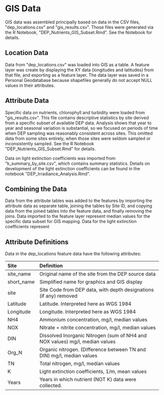 # GIS Data
GIS data was assembled principally based on data in the CSV files,
"dep_locations.csv" and "gis_results.csv".  Those files were generated via the R
Notebook, "DEP_Nutrients_GIS_Subset.Rmd".  See the Notebook for details.

## Location Data
Data from "dep_locations.csv" was loaded into GIS as a table.  A feature layer
was create by displaying the XY data (longitudes and latitudes) from that file,
and exporting as a feature layer.  The data layer was saved in a Personal
Geodatabase because shapefiles generally do not accept NULL values in their
attributes.

## Attribute Data
Specific data on nutrients, chlorophyll and turbidity were loaded from
"gis_results.csv".  This file contains descriptive statistics by site derived
from a specific subset of available DEP data. Analysis shows that  year to year
and seasonal variation is substantial, so we focused on periods of time when DEP
sampling was reasonably consistent across sites.  This omitted data from some
sites entirely, when those sites were seldom sampled or inconsistently sampled.
See the R Notebook "DEP_Nutrients_GIS_Subset.Rmd" for details.

Data on light extinction coefficients was imported from "k_summary_by_site.csv",
which contains summary statistics.  Details on development of the light 
extinction coefficients can be found in the notebook 
"DEP_Irradiance_Analysis.Rmd".

## Combining the Data
Data from the attribute tables was added to the features by importing the 
attribute data as separate table, joining the tables by Site ID, and copying 
data from the joined tables into the feature data, and finally removing the
joins.  Data imported to the feature layer represent median values for the 
specific data subset for GIS mapping.  Data for the light extinction 
coefficients represent 

## Attribute Definitions
Data in the dep_locations feature data have the following attributes:

| Site      |   Definition                                            |
|:----------|:--------------------------------------------------------| 
|site_name  |   Original name of the site from the DEP source data    |
|short_name |   Simplified name for graphics and GIS display          |
|site       |   Site Code from DEP data, with depth designations (if any) removed |
|Latitude   |   Latitude.  Interpreted here as WGS 1984               |
|Longitude  |   Longitude.  Interpreted here as WGS 1984              |
|NH4        |   Ammonium concentration, mg/l, median values           |
|NOX        |   Nitrate + nitrite concentration,  mg/l, median values |
|DIN        |   Dissolved Inorganic Nitrogen (sum of NH4 and NOX values) mg/l, median values |
|Org_N      |   Organic nitrogen. (Difference between TN and DIN)  mg/l, median values |
|TN         |   Total nitrogen,  mg/l, median values                  |
|K          |   Light extinction coefficients, 1/m, mean values       |
|Years      |   Years in which nutrient (NOT K)  data were collected. |



